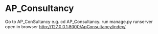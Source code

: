 # AP_Consultancy
Go to AP_ConSultancy e.g. cd AP_Consultancy.
run manage.py runserver
open in browser http://127.0.0.1:8000/ApConsultancy/index/

